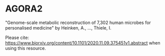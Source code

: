 # AGORA2
"Genome-scale metabolic reconstruction of 7,302 human microbes for personalised medicine"
by Heinken, A., ..., Thiele, I. 

Please cite: https://www.biorxiv.org/content/10.1101/2020.11.09.375451v1.abstract when using this resource.
